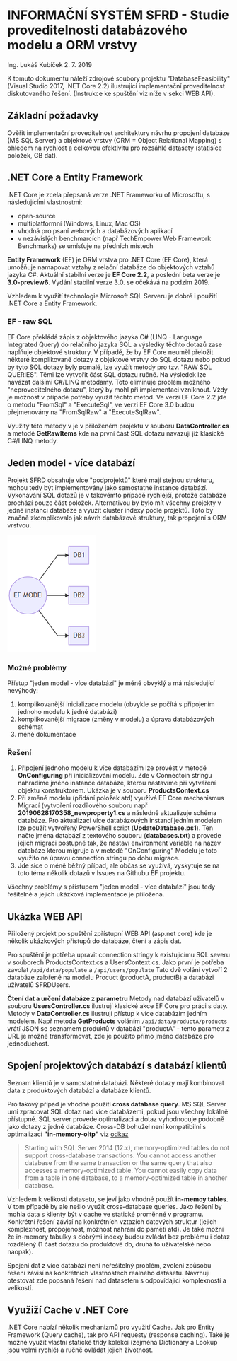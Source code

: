 # INFORMAČNÍ SYSTÉM SFRD - Studie proveditelnosti databázového modelu a ORM vrstvy

Ing. Lukáš Kubíček
2. 7. 2019

K tomuto dokumentu náleží zdrojové soubory projektu "DatabaseFeasibility" (Visual Studio 2017, .NET Core 2.2) ilustrující implementační proveditelnost diskutovaného řešení. (Instrukce ke spuštění viz níže v sekci WEB API).

## Základní požadavky

Ověřit implementační proveditelnost architektury návrhu propojení databáze (MS SQL Server) a objektové vrstvy (ORM = Object Relational Mapping) s ohledem na rychlost a celkovou efektivitu pro rozsáhlé datasety (statisíce položek, GB dat).

## .NET Core a Entity Framework
.NET Core je zcela přepsaná verze .NET Frameworku of Microsoftu, s následujícími vlastnostmi:

 - open-source
 - multiplatformní (Windows, Linux, Mac OS)
 - vhodná pro psaní webových a databázových aplikací
 - v nezávislých benchmarcích (např TechEmpower Web Framework Benchmarks) se umísťuje na předních místech

**Entity Framework** (EF) je ORM vrstva pro .NET Core (EF Core), která umožňuje namapovat vztahy z relační databáze do objektových vztahů jazyka C#. Aktuální stabilní verze je **EF Core 2.2**, a poslední beta verze je **3.0-preview6**. Vydání stabilní verze 3.0. se očekává na podzim 2019.

Vzhledem k využití technologie Microsoft SQL Serveru je dobré i použití .NET Core a Entity Framework.

### EF - raw SQL
EF Core překládá zápis z objektového jazyka C# (LINQ - Language Integrated Query) do relačního jazyka SQL a výsledky těchto dotazů zase naplňuje objektové struktury.
V případě, že by EF Core neuměl přeložit některé komplikované dotazy z objektové vrstvy do SQL dotazu nebo pokud by tyto SQL dotazy byly pomalé, lze využít metody  pro tzv. "RAW SQL QUERIES". Těmi lze vytvořit část SQL dotazu ručně. Na výsledek lze navázat dalšími C#/LINQ metodamy.
Toto eliminuje problém možného "neproveditelného dotazu", který by mohl při implementaci vzniknout. Vždy je možnost v případě potřeby využít těchto metod.
Ve verzi EF Core 2.2 jde o metodu "FromSql" a "ExecuteSql", ve verzi EF Core 3.0 budou přejmenovány na "FromSqlRaw" a "ExecuteSqlRaw".

Využitý této metody v je v přiloženém projektu v souboru **DataController.cs** a metodě **GetRawItems** kde na první část SQL dotazu navazují již klasické C#/LINQ metody.

## Jeden model - více databází

Projekt SFRD obsahuje více "podprojektů" které mají stejnou strukturu, mohou tedy být implementovány jako samostatné instance databází. Vykonávání SQL dotazů je v takovémto případě rychlejší, protože databáze prochází pouze část položek.
Alternativou by bylo mít všechny projekty v jedné instanci databáze a  využít cluster indexy podle projektů. Toto by značně zkomplikovalo jak návrh databázové struktury, tak propojení s ORM vrstvou.

![diagram](diagram1.png "Jeden model - více databází" )

### Možné problémy
Přístup "jeden model - více databází" je méně obvyklý a má následující nevýhody:

 1. komplikovanější inicializace modelu (obvykle se počítá s připojením
    jednoho modelu k jedné databázi)
2. komplikovanější migrace (změny v modelu) a úprava databázových schémat
3. méně dokumentace

### Řešení
1. Připojení jednoho modelu k více databázím lze provést v metodě **OnConfiguring** při inicializování modelu. Zde v Connectoin stringu nahradíme jméno instance databáze, kterou nastavíme při vytváření objektu konstruktorem. Ukázka je v souboru **ProductsContext.cs**
2. Při změně modelu (přidání položek atd) využívá EF Core mechanismus Migrací (vytvoření rozdílového souboru např **20190628170358_newproperty1.cs** a následně aktualizuje schéma databáze. Pro aktualizaci více databázových instancí jedním modelem lze použít vytvořený PowerShell script (**UpdateDatabase.ps1**). Ten načte jména databází z textového souboru (**databases.txt**) a provede jejich migraci postupně tak, že nastaví environment variable na název databáze kterou migruje a v metodě "OnConfiguring" Modelu je toto využito na úpravu connection stringu po dobu migrace.
3. Jde sice o méně běžný případ, ale občas se využívá, vyskytuje se na toto téma několik dotazů v Issues na Githubu EF projektu.

Všechny problémy s přístupem "jeden model - více databází" jsou tedy řešitelné a jejich ukázková implementace je přiložena.

## Ukázka WEB API

Přiložený projekt po spuštění zpřístupní WEB API (asp.net core) kde je několik ukázkových přístupů do databáze, čtení a zápis dat.

Pro spuštění je potřeba upravit connection stringy k existujícímu SQL severu v souborech ProductsContext.cs a UsersContext.cs.
Jako první je potřeba zavolat `/api/data/populate` a `/api/users/populate`
Tato dvě volání vytvoří 2 databáze zalořené na modelu Procuct (productA, pruductB) a databázi uživatelů SFRDUsers.

**Čtení dat a určení databáze z parametru**
Metody nad databází uživatelů v souboru **UsersController.cs** ilustrují klasické akce EF Core pro práci s daty.
Metody v **DataController.cs** ilustrují přístup k více databázím jedním modelem. Např metoda **GetProducts** voláním `/api/data/productA/products` vrátí JSON se seznamem produktů v databázi "productA" - tento parametr z URL je možné transformovat, zde je použito přímo jméno databáze pro jednoduchost.

## Spojení projektových databází s databází klientů
Seznam klientů je v samostatné databázi. Některé dotazy mají kombinovat data z produktových databází a databáze klientů.

Pro takový případ je vhodné použití **cross database query**. MS SQL Server umí zpracovat SQL dotaz nad více databázemi, pokud jsou všechny lokálně přístupné. SQL server provede optimalizaci a dotaz vyhodnocuje podobně jako dotazy z jedné databáze. Cross-DB bohužel není kompatibilní s optimalizací **"in-memory-oltp"** viz [odkaz](https://docs.microsoft.com/en-us/sql/relational-databases/in-memory-oltp/cross-database-queries?view=sql-server-2017)

> Starting with SQL Server 2014 (12.x), memory-optimized tables do not
> support cross-database transactions. You cannot access another
> database from the same transaction or the same query that also
> accesses a memory-optimized table. You cannot easily copy data from a
> table in one database, to a memory-optimized table in another
> database.

Vzhledem k velikosti datasetu, se jeví jako vhodné použít **in-memoy tables**. V tom případě by ale nešlo využít cross-database queries. Jako řešení by mohla data s klienty být v cache ve statické proměnné v programu. Konkrétní řešení závisí na konkrétních vztazích datových struktur (jejich komplexnost, propojenost, možnost nahrání do paměti atd). Je také možní že in-memory tabulky s dobrými indexy budou zvládat bez problému i dotaz rozdělený (1 část dotazu do produktové db, druhá to uživatelské nebo naopak).

Spojení dat z více databází není neřešitelný problém, zvolení způsobu řešení závisí na konkrétních vlastnostech reálného datasetu. Navrhuji otestovat zde popsaná řešení nad datasetem s odpovídající komplexností a velikostí.

## Využiží Cache v .NET Core

.NET Core nabízí několik mechanizmů pro využití Cache. Jak pro Entity Framework (Query cache),  tak pro API requesty (response caching). Také je možné využít vlastní statické třídy kolekcí (zejména Dictionary a Lookup jsou velmi rychlé) a ručně ovládat jejich životnost.
